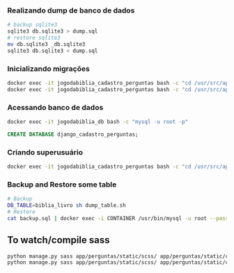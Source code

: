 ### Realizando dump de banco de dados

```sh
# backup sqlite3
sqlite3 db.sqlite3 > dump.sql
# restore sqlite3
mv db.sqlite3 _db.sqlite3
sqlite3 db.sqlite3 < dump.sql
```

### Inicializando migrações

```sh
docker exec -it jogodabiblia_cadastro_perguntas bash -c "cd /usr/src/app/app && python manage.py makemigrations"
docker exec -it jogodabiblia_cadastro_perguntas bash -c "cd /usr/src/app/app && python manage.py migrate"
```

### Acessando banco de dados

```sh
docker exec -it jogodabiblia_db bash -c "mysql -u root -p"
```

```sql
CREATE DATABASE django_cadastro_perguntas;
```

### Criando superusuário

```sh
docker exec -it jogodabiblia_cadastro_perguntas bash -c "cd /usr/src/app/app && python manage.py createsuperuser"
```

### Backup and Restore some table
```sh
# Backup
DB_TABLE=biblia_livro sh dump_table.sh
# Restore
cat backup.sql | docker exec -i CONTAINER /usr/bin/mysql -u root --password=root DATABASE
```

## To watch/compile sass

```sh
python manage.py sass app/perguntas/static/scss/ app/perguntas/static/css/ --watch
python manage.py sass app/perguntas/static/scss/ app/perguntas/static/css/ -t compressed
```